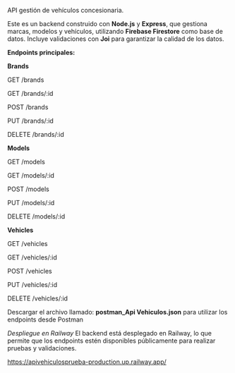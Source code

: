 API gestión de vehículos concesionaria.

Este es un backend construido con **Node.js** y **Express**, que gestiona marcas, modelos y vehículos, utilizando **Firebase Firestore** como base de datos. Incluye validaciones con **Joi** para garantizar la calidad de los datos.

**Endpoints principales:**

**Brands**

GET /brands

GET /brands/:id

POST /brands

PUT /brands/:id

DELETE /brands/:id

**Models**

GET /models

GET /models/:id

POST /models

PUT /models/:id

DELETE /models/:id

**Vehicles**

GET /vehicles

GET /vehicles/:id

POST /vehicles

PUT /vehicles/:id

DELETE /vehicles/:id

Descargar el archivo llamado: **postman_Api Vehiculos.json** para utilizar los endpoints desde Postman

*Despliegue en Railway*
El backend está desplegado en Railway, lo que permite que los endpoints estén disponibles públicamente para realizar pruebas y validaciones.

https://apivehiculosprueba-production.up.railway.app/

